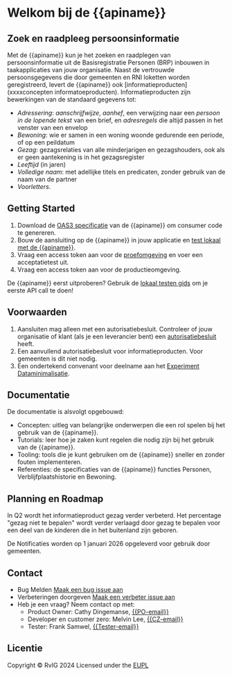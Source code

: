 # Welkom bij de {{apiname}}
## Zoek en raadpleeg persoonsinformatie

Met de {{apiname}} kun je het zoeken en raadplegen van persoonsinformatie uit de Basisregistratie Personen (BRP) inbouwen in taakapplicaties van jouw organisatie. Naast de vertrouwde persoonsgegevens die door gemeenten en RNI loketten worden geregistreerd, levert de {{apiname}} ook [informatieproducten](xxxxconcepten informatoeproducten). Informatieproducten zijn bewerkingen van de standaard gegevens tot:
- *Adressering*: *aanschrijfwijze*, *aanhef*, een verwijzing naar een *persoon in de lopende tekst* van een brief, en *adresregels* die altijd passen in het venster van een envelop
- *Bewoning*: wie er samen in een woning woonde gedurende een periode, of op een peildatum
- *Gezag*: gezagsrelaties van alle minderjarigen en gezagshouders, ook als er geen aantekening is in het gezagsregister 
- *Leeftijd* (in jaren)
- *Volledige naam*: met adellijke titels en predicaten, zonder gebruik van de naam van de partner
- *Voorletters*.
  
## Getting Started
1. Download de [OAS3 specificatie]({{mainBranchUrl}}/specificatie/genereervariant/openapi.yaml) van de {{apiname}} om consumer code te genereren.
2. Bouw de aansluiting op de {{apiname}} in jouw applicatie en [test lokaal met de {{apiname}}](./how-tos/lokaal-testen). 
3. Vraag een access token aan voor de [proefomgeving](xxxxx) en voer een acceptatietest uit.
4. Vraag een access token aan voor de productieomgeving.

De {{apiname}} eerst uitproberen? Gebruik de [lokaal testen gids](./how-tos/lokaal-testen) om je eerste API call te doen!

## Voorwaarden
1. Aansluiten mag alleen met een autorisatiebesluit. Controleer of jouw organisatie of klant (als je een leverancier bent) een [autorisatiebesluit](https://publicaties.rvig.nl/Besluiten_en_modelautorisaties/Besluiten/BRP_besluiten) heeft. 
2. Een aanvullend autorisatiebesluit voor informatieproducten. Voor gemeenten is dit niet nodig.
3. Een ondertekend convenant voor deelname aan het [Experiment Dataminimalisatie](xxxxx).

## Documentatie
De documentatie is alsvolgt opgebouwd:

- Concepten: uitleg van belangrijke onderwerpen die een rol spelen bij het gebruik van de {{apiname}}.
- Tutorials: leer hoe je zaken kunt regelen die nodig zijn bij het gebruik van de {{apiname}}.
- Tooling: tools die je kunt gebruiken om de {{apiname}} sneller en zonder fouten implementeren.
- Referenties: de specificaties van de {{apiname}} functies Personen, Verblijfplaatshistorie en Bewoning.

## Planning en Roadmap
In Q2 wordt het informatieproduct gezag verder verbeterd. Het percentage "gezag niet te bepalen" wordt verder verlaagd door gezag te bepalen voor een deel van de kinderen die in het buitenland zijn geboren. 

De  Notificaties worden op 1 januari 2026 opgeleverd voor gebruik door gemeenten.  

## Contact
* Bug Melden
  [Maak een bug issue aan](https://github.com/BRP-API/Haal-Centraal-BRP-bevragen/issues/new?assignees=&labels=bug&template=bug_report.md&title=)
* Verbeteringen doorgeven
  [Maak een verbeter issue aan](https://github.com/BRP-API/Haal-Centraal-BRP-bevragen/issues/new?assignees=&labels=enhancement&template=enhancement.md&title=)
* Heb je een vraag? Neem contact op met: 
    * Product Owner: Cathy Dingemanse, [{{PO-email}}](mailto:{{PO-email}})
    * Developer en customer zero: Melvin Lee, [{{CZ-email}}](mailto:{{CZ-email}})
    * Tester: Frank Samwel, [{{Tester-email}}](mailto:{{Tester-email}})

## Licentie
Copyright &copy; RvIG 2024
Licensed under the [EUPL]({{mainBranchUrl}}/LICENCE.md)
